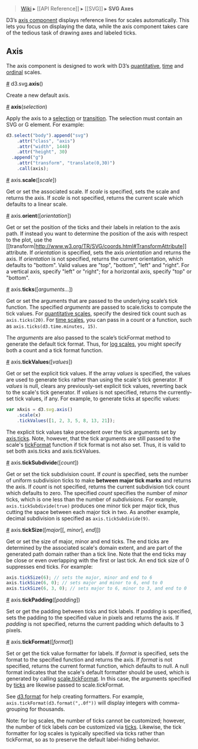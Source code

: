 > [Wiki](Home) ▸ [[API Reference]] ▸ [[SVG]] ▸ **SVG Axes**

D3’s [axis component](http://bl.ocks.org/1166403) displays reference lines for scales automatically. This lets you focus on displaying the data, while the axis component takes care of the tedious task of drawing axes and labeled ticks.

## Axis

The axis component is designed to work with D3’s [quantitative](Quantitative-Scales), [time](Time-Scales) and [ordinal](Ordinal-Scales) scales.

<a name="axis" href="SVG-Axes#wiki-axis">#</a> d3.svg.<b>axis</b>()

Create a new default axis.

<a name="_axis" href="SVG-Axes#wiki-_axis">#</a> <b>axis</b>(<i>selection</i>)

Apply the axis to a [selection](Selections) or [transition](Transitions). The selection must contain an SVG or G element. For example:

```js
d3.select("body").append("svg")
    .attr("class", "axis")
    .attr("width", 1440)
    .attr("height", 30)
  .append("g")
    .attr("transform", "translate(0,30)")
    .call(axis);
```

<a name="scale" href="#wiki-scale">#</a> axis.<b>scale</b>([<i>scale</i>])

Get or set the associated scale. If *scale* is specified, sets the scale and returns the axis. If *scale* is not specified, returns the current scale which defaults to a linear scale.

<a name="orient" href="#wiki-orient">#</a> axis.<b>orient</b>([<i>orientation</i>])

Get or set the position of the ticks and their labels in relation to the axis path. If instead you want to determine the position of the axis with respect to the plot, use the [[transform|http://www.w3.org/TR/SVG/coords.html#TransformAttribute]] attribute. If *orientation* is specified, sets the axis *orientation* and returns the axis. If *orientation* is not specified, returns the current orientation, which defaults to "bottom". Valid values are "top", "bottom", "left" and "right". For a vertical axis, specify "left" or "right"; for a horizontal axis, specify "top" or "bottom".

<a name="ticks" href="#wiki-ticks">#</a> axis.<b>ticks</b>([<i>arguments…</i>])

Get or set the arguments that are passed to the underlying scale’s tick function. The specified *arguments* are passed to scale.ticks to compute the tick values. For [quantitative scales](Quantitative-Scales#wiki-linear_ticks), specify the desired tick count such as `axis.ticks(20)`. For [time scales](Time-Scales#wiki-ticks), you can pass in a count or a function, such as `axis.ticks(d3.time.minutes, 15)`.

The *arguments* are also passed to the scale’s tickFormat method to generate the default tick format. Thus, for [log scales](Quantitative-Scales#wiki-log_tickFormat), you might specify both a count and a tick format function.

<a name="tickValues" href="#wiki-tickValues">#</a> axis.<b>tickValues</b>([<i>values</i>])

Get or set the explicit tick values. If the array *values* is specified, the values are used to generate ticks rather than using the scale's tick generator. If *values* is null, clears any previously-set explicit tick values, reverting back to the scale's tick generator. If *values* is not specified, returns the currently-set tick values, if any. For example, to generate ticks at specific values:

```js
var xAxis = d3.svg.axis()
    .scale(x)
    .tickValues([1, 2, 3, 5, 8, 13, 21]);
```

The explicit tick values take precedent over the tick arguments set by [axis.ticks](#axis_ticks). Note, however, that the tick arguments are still passed to the scale's [tickFormat](Quantitative-Scales#wiki-linear_tickFormat) function if tick format is not also set. Thus, it is valid to set both axis.ticks and axis.tickValues.

<a name="tickSubdivide" href="#wiki-tickSubdivide">#</a> axis.<b>tickSubdivide</b>([<i>count</i>])

Get or set the tick subdivision count. If *count* is specified, sets the number of uniform subdivision ticks to make **between major tick marks** and returns the axis. If *count* is not specified, returns the current subdivision tick count which defaults to zero. The specified *count* specifies the number of _minor_ ticks, which is one less than the number of _subdivisions_. For example, `axis.tickSubdivide(true)` produces one minor tick per major tick, thus cutting the space between each major tick in two. As another example, decimal subdivision is specified as `axis.tickSubdivide(9)`.

<a name="tickSize" href="#wiki-tickSize">#</a> axis.<b>tickSize</b>([<i>major</i>[​[, <i>minor</i>], <i>end</i>]])

Get or set the size of major, minor and end ticks. The end ticks are determined by the associated scale's domain extent, and are part of the generated path domain rather than a tick line. Note that the end ticks may be close or even overlapping with the first or last tick. An end tick size of 0 suppresses end ticks. For example:

```js
axis.tickSize(6); // sets the major, minor and end to 6
axis.tickSize(6, 0); // sets major and minor to 6, end to 0
axis.tickSize(6, 3, 0); // sets major to 6, minor to 3, and end to 0
```

<a name="tickPadding" href="#wiki-tickPadding">#</a> axis.<b>tickPadding</b>([<i>padding</i>])

Set or get the padding between ticks and tick labels. If *padding* is specified, sets the padding to the specified value in pixels and returns the axis. If *padding* is not specified, returns the current padding which defaults to 3 pixels.

<a name="tickFormat" href="#wiki-tickFormat">#</a> axis.<b>tickFormat</b>([<i>format</i>])

Set or get the tick value formatter for labels. If *format* is specified, sets the format to the specified function and returns the axis. If *format* is not specified, returns the current format function, which defaults to null. A null format indicates that the scale's default formatter should be used, which is generated by calling [scale.tickFormat](Quantitative-Scales#wiki-linear_tickFormat). In this case, the arguments specified by [ticks](#wiki-ticks) are likewise passed to scale.tickFormat.

See [d3.format](Formatting#wiki-d3_format) for help creating formatters. For example, `axis.tickFormat(d3.format(",.0f"))` will display integers with comma-grouping for thousands.

Note: for log scales, the number of ticks cannot be customized; however, the number of tick labels *can* be customized via [ticks](#wiki-ticks). Likewise, the tick formatter for log scales is typically specified via ticks rather than tickFormat, so as to preserve the default label-hiding behavior.